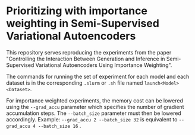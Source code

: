 # Prioritizing with importance weighting in Semi-Supervised Variational Autoencoders
This repository serves reproducing the experiments from the paper 
"Controlling the Interaction Between Generation and Inference in 
Semi-Supervised Variational Autoencoders Using Importance Weighting".

The commands for running the set of experiment for each model and each dataset
is in the corresponding ```.slurm``` or ```.sh``` file
 named ```launch<Model><Dataset>```.
  
 For importance weighted experiments, the memory cost 
 can be lowered using the ```--grad_accu``` parameter which specifies the number 
 of gradient accumulation steps. The ```--batch_size``` parameter must then be lowered 
 accordingly. Example: ```--grad_accu 2 --batch_size 32``` is equivalent to 
 ```--grad_accu 4 --batch_size 16``` .